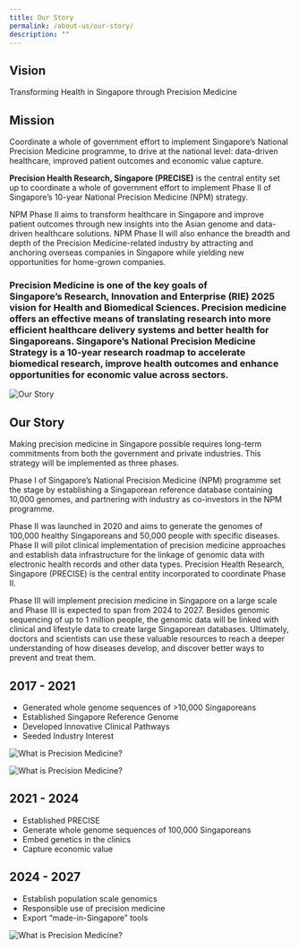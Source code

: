 ```yaml
---
title: Our Story
permalink: /about-us/our-story/
description: ""
---
```

## Vision

Transforming Health in Singapore through Precision Medicine

Mission
-------

Coordinate a whole of government effort to implement Singapore’s National Precision Medicine programme, to drive at the national level: data-driven healthcare, improved patient outcomes and economic value capture.

**Precision Health Research, Singapore (PRECISE)** is the central entity set up to coordinate a whole of government effort to implement Phase II of Singapore’s 10-year National Precision Medicine (NPM) strategy.

NPM Phase II aims to transform healthcare in Singapore and improve patient outcomes through new insights into the Asian genome and data-driven healthcare solutions. NPM Phase II will also enhance the breadth and depth of the Precision Medicine-related industry by attracting and anchoring overseas companies in Singapore while yielding new opportunities for home-grown companies.

### Precision Medicine is one of the key goals of Singapore’s Research, Innovation and Enterprise (RIE) 2025 vision for Health and Biomedical Sciences. Precision medicine offers an effective means of translating research into more efficient healthcare delivery systems and better health for Singaporeans. Singapore’s National Precision Medicine Strategy is a 10-year research roadmap to accelerate biomedical research, improve health outcomes and enhance opportunities for economic value across sectors.

![Our Story](https://www.npm.sg/wp-content/uploads/2021/01/2-Im.v1.png)

Our Story
---------

Making precision medicine in Singapore possible requires long-term commitments from both the government and private industries. This strategy will be implemented as three phases.

Phase I of Singapore’s National Precision Medicine (NPM) programme set the stage by establishing a Singaporean reference database containing 10,000 genomes, and partnering with industry as co-investors in the NPM programme.

Phase II was launched in 2020 and aims to generate the genomes of 100,000 healthy Singaporeans and 50,000 people with specific diseases. Phase II will pilot clinical implementation of precision medicine approaches and establish data infrastructure for the linkage of genomic data with electronic health records and other data types. Precision Health Research, Singapore (PRECISE) is the central entity incorporated to coordinate Phase II.

Phase III will implement precision medicine in Singapore on a large scale and Phase III is expected to span from 2024 to 2027. Besides genomic sequencing of up to 1 million people, the genomic data will be linked with clinical and lifestyle data to create large Singaporean databases. Ultimately, doctors and scientists can use these valuable resources to reach a deeper understanding of how diseases develop, and discover better ways to prevent and treat them.

2017 - 2021
-----------

*   Generated whole genome sequences of >10,000 Singaporeans
*   Established Singapore Reference Genome
*   Developed Innovative Clinical Pathways
*   Seeded Industry Interest
  

![What is Precision Medicine?](https://www.npm.sg/wp-content/uploads/2020/12/Phases-e1609167448999.png)

![What is Precision Medicine?](https://www.npm.sg/wp-content/uploads/2020/12/Phases-1-e1609167513591.png)

2021 - 2024
-----------

*   Established PRECISE 
*   Generate whole genome sequences of 100,000 Singaporeans 
*   Embed genetics in the clinics
*   Capture economic value

2024 - 2027
-----------

*   Establish population scale genomics 
*   Responsible use of precision medicine 
*   Export “made-in-Singapore” tools
  
  
  
  

![What is Precision Medicine?](https://www.npm.sg/wp-content/uploads/2020/12/Phases-2-e1609167543715.png)